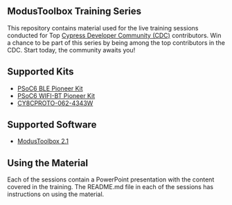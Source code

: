 ## ModusToolbox Training Series

This repository contains material used for the live training sessions conducted for Top [Cypress Developer Community (CDC)](https://community.cypress.com/welcome) contributors. Win a chance to be part of this series by being among the top contributors in the CDC. Start today, the community awaits you!

## Supported Kits
*	[PSoC6 BLE Pioneer Kit](https://www.cypress.com/documentation/development-kitsboards/psoc-6-ble-pioneer-kit-cy8ckit-062-ble)
*	[PSoC6 WIFI-BT Pioneer Kit](https://www.cypress.com/documentation/development-kitsboards/psoc-6-wifi-bt-pioneer-kit-cy8ckit-062-wifi-bt)
*	[CY8CPROTO-062-4343W](https://www.cypress.com/documentation/development-kitsboards/psoc-6-wi-fi-bt-prototyping-kit-cy8cproto-062-4343w)


## Supported Software
* [ModusToolbox 2.1](https://www.cypress.com/products/modustoolbox-software-environment)


## Using the Material
Each of the sessions contain a PowerPoint presentation with the content covered in the training. The README.md file in each of the sessions has instructions on using the material.






